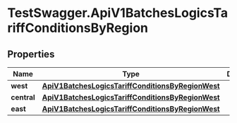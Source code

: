 # TestSwagger.ApiV1BatchesLogicsTariffConditionsByRegion

## Properties

Name | Type | Description | Notes
------------ | ------------- | ------------- | -------------
**west** | [**ApiV1BatchesLogicsTariffConditionsByRegionWest**](ApiV1BatchesLogicsTariffConditionsByRegionWest.md) |  | 
**central** | [**ApiV1BatchesLogicsTariffConditionsByRegionWest**](ApiV1BatchesLogicsTariffConditionsByRegionWest.md) |  | 
**east** | [**ApiV1BatchesLogicsTariffConditionsByRegionWest**](ApiV1BatchesLogicsTariffConditionsByRegionWest.md) |  | 


